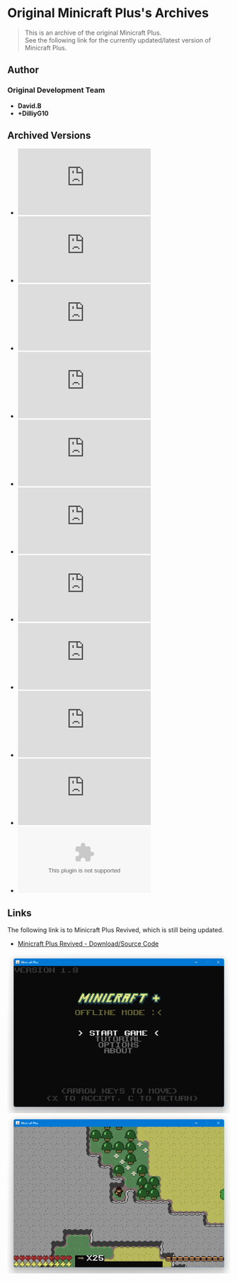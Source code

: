 <detail>

# Original Minicraft Plus's Archives 
  
>This is an archive of the original Minicraft Plus.  
>See the following link for the currently updated/latest version of Minicraft Plus.  
   
## Author 
### Original Development Team  
- **David.B**  
- **+DilliyG10**  

## Archived Versions 
- ![Minicraft Plus - 1.2](https://github.com/FurnishedChunk/Minicraft-Mod-Archives/raw/master/Minicraft%20Mods/Minicraft%20Plus/Minicraft%20Plus%201.2%20Test.jar) 
- ![Minicraft Plus - 1.3](https://github.com/FurnishedChunk/Minicraft-Mod-Archives/raw/master/Minicraft%20Mods/Minicraft%20Plus/Minicraft%20Plus%201.3%20Test.jar) 
- ![Minicraft Plus - 1.3.1](https://github.com/FurnishedChunk/Minicraft-Mod-Archives/raw/master/Minicraft%20Mods/Minicraft%20Plus/Minicraft%20Plus%201.3.1%20Test.jar) 
- ![Minicraft Plus - 1.5 PreRelease Dungeon Test](https://github.com/FurnishedChunk/Minicraft-Mod-Archives/raw/master/Minicraft%20Mods/Minicraft%20Plus/Minicraft%20Plus%201.5%20Pre-Release%20Dungeon%20Test.jar) 
- ![Minicraft Plus - 1.5](https://github.com/FurnishedChunk/Minicraft-Mod-Archives/raw/master/Minicraft%20Mods/Minicraft%20Plus/Minicraft%20Plus%201.5.jar) 
- ![Minicraft Plus - 1.6](https://github.com/FurnishedChunk/Minicraft-Mod-Archives/raw/master/Minicraft%20Mods/Minicraft%20Plus/Minicraft%20Plus%201.6.jar) 
- ![Minicraft Plus - 1.7](https://github.com/FurnishedChunk/Minicraft-Mod-Archives/raw/master/Minicraft%20Mods/Minicraft%20Plus/Minicraft%20Plus%201.7.jar) 
- ![Minicraft Plus - dungeon_preview](https://github.com/FurnishedChunk/Minicraft-Mod-Archives/raw/master/Minicraft%20Mods/Minicraft%20Plus/dungeon_preview.jar) 
- ![Minicraft Plus - 1.8](https://github.com/FurnishedChunk/Minicraft-Mod-Archives/raw/master/Minicraft%20Mods/Minicraft%20Plus/minicraft%2B_1.8.jar) 
- ![Minicraft Plus - InfinityWorld_DEV](https://github.com/FurnishedChunk/Minicraft-Mod-Archives/raw/master/Minicraft%20Mods/Minicraft%20Plus/Minicraft-InfinityWorld_DEV.jar) 
- ![Minicraft Plus - 1.6-1.7 Source Code](https://github.com/FurnishedChunk/Minicraft-Mod-Archives/raw/master/Minicraft%20Mods/Minicraft%20Plus/minicraft%2B1.6-1.7src.zip) 


## Links
The following link is to Minicraft Plus Revived, which is still being updated.  

- [Minicraft Plus Revived - Download/Source Code](https://github.com/MinicraftPlus/minicraft-plus-revived)  

![miniplus_main](https://github.com/FurnishedChunk/Minicraft-Mod-Archives/blob/master/readme_shot/miniplus_main.png)
![miniplus](https://github.com/FurnishedChunk/Minicraft-Mod-Archives/blob/master/readme_shot/miniplus.png)
</detail>
<p>

<detail>